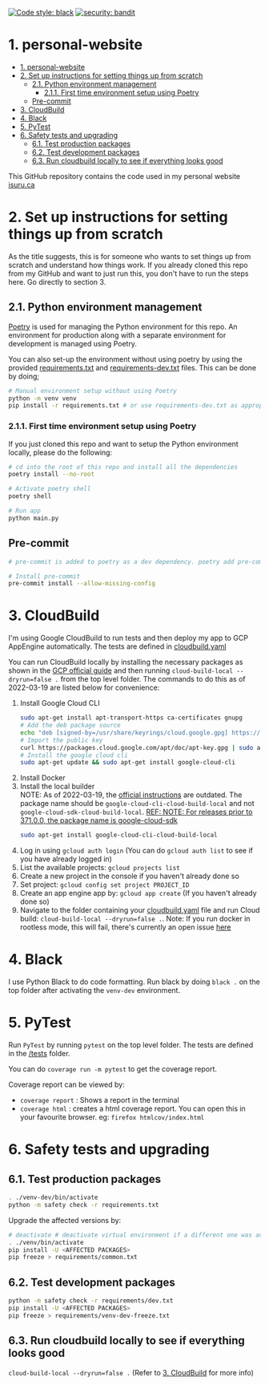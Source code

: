 [![Code style: black](https://img.shields.io/badge/code%20style-black-000000.svg)](https://github.com/psf/black)
[![security: bandit](https://img.shields.io/badge/security-bandit-yellow.svg)](https://github.com/PyCQA/bandit)

# 1. personal-website

- [1. personal-website](#1-personal-website)
- [2. Set up instructions for setting things up from scratch](#2-set-up-instructions-for-setting-things-up-from-scratch)
  - [2.1. Python environment management](#21-python-environment-management)
    - [2.1.1. First time environment setup using Poetry](#211-first-time-environment-setup-using-poetry)
  - [Pre-commit](#pre-commit)
- [3. CloudBuild](#3-cloudbuild)
- [4. Black](#4-black)
- [5. PyTest](#5-pytest)
- [6. Safety tests and upgrading](#6-safety-tests-and-upgrading)
  - [6.1. Test production packages](#61-test-production-packages)
  - [6.2. Test development packages](#62-test-development-packages)
  - [6.3. Run cloudbuild locally to see if everything looks good](#63-run-cloudbuild-locally-to-see-if-everything-looks-good)


This GitHub repository contains the code used in my personal website [isuru.ca](isuru.ca)

# 2. Set up instructions for setting things up from scratch

As the title suggests, this is for someone who wants to set things up from scratch and understand how things work. If you already cloned this repo from my GitHub and want to just run this, you don't have to run the steps here. Go directly to section 3.

## 2.1. Python environment management

[Poetry](https://python-poetry.org/) is used for managing the Python environment for this repo. An environment for production along with a separate environment for development is managed using Poetry.

You can also set-up the environment without using poetry by using the provided [requirements.txt](requirements.txt) and [requirements-dev.txt](requirements-dev.txt) files. This can be done by doing; 
```bash
# Manual environment setup without using Poetry
python -m venv venv
pip install -r requirements.txt # or use requirements-dev.txt as appropriate
```

### 2.1.1. First time environment setup using Poetry

If you just cloned this repo and want to setup the Python environment locally, please do the following:

```bash
# cd into the root of this repo and install all the dependencies
poetry install --no-root

# Activate poetry shell
poetry shell

# Run app
python main.py
```

## Pre-commit

```bash
# pre-commit is added to poetry as a dev dependency. poetry add pre-commit --dev (This step has already been done)

# Install pre-commit
pre-commit install --allow-missing-config
```

# 3. CloudBuild

I'm using Google CloudBuild to run tests and then deploy my app to GCP AppEngine automatically. The tests are defined in [cloudbuild.yaml](./cloudbuild.yaml)

You can run CloudBuild locally by installing the necessary packages as shown in the [GCP official guide](https://cloud.google.com/cloud-build/docs/build-debug-locally) and then running `cloud-build-local --dryrun=false .` from the top level folder. The commands to do this as of 2022-03-19 are listed below for convenience:

1. Install Google Cloud CLI
    ```bash
    sudo apt-get install apt-transport-https ca-certificates gnupg
    # Add the deb package source
    echo "deb [signed-by=/usr/share/keyrings/cloud.google.gpg] https://packages.cloud.google.com/apt cloud-sdk main" | sudo tee -a /etc/apt/sources.list.d/google-cloud-sdk.list
    # Import the public key
    curl https://packages.cloud.google.com/apt/doc/apt-key.gpg | sudo apt-key --keyring /usr/share/keyrings/cloud.google.gpg add -
    # Install the google cloud cli
    sudo apt-get update && sudo apt-get install google-cloud-cli
    ```
2. Install Docker
3. Install the local builder  
    NOTE: As of 2022-03-19, the [official instructions](https://cloud.google.com/build/docs/build-debug-locally#apt-get) are outdated. The package name should be `google-cloud-cli-cloud-build-local` and not `google-cloud-sdk-cloud-build-local`. [REF: NOTE: For releases prior to 371.0.0, the package name is google-cloud-sdk](https://cloud.google.com/sdk/docs/install#deb)
    ```bash
    sudo apt-get install google-cloud-cli-cloud-build-local
    ``` 
4. Log in using `gcloud auth login` (You can do `gcloud auth list` to see if you have already logged in)
5. List the available projects: `gcloud projects list`
6. Create a new project in the console if you haven't already done so
7. Set project: `gcloud config set project PROJECT_ID`
8. Create an app engine app by: `gcloud app create` (If you haven't already done so)
9. Navigate to the folder containing your [cloudbuild.yaml](cloudbuild.yaml) file and run Cloud build: `cloud-build-local --dryrun=false .`. Note: If you run docker in rootless mode, this will fail, there's currently an open issue [here](https://github.com/GoogleCloudPlatform/cloud-build-local/issues/116)
    


# 4. Black
I use Python Black to do code formatting. Run black by doing `black .` on the top folder after activating the `venv-dev` environment.

# 5. PyTest

Run `PyTest` by running `pytest` on the top level folder. The tests are defined in the [/tests](/tests) folder.

You can do `coverage run -m pytest` to get the coverage report.

Coverage report can be viewed by:
- `coverage report` : Shows a report in the terminal
- `coverage html` : creates a html coverage report. You can open this in your favourite browser. eg: `firefox htmlcov/index.html`

# 6. Safety tests and upgrading

## 6.1. Test production packages

```bash
. ./venv-dev/bin/activate
python -m safety check -r requirements.txt
```
Upgrade the affected versions by:

```bash
# deactivate # deactivate virtual environment if a different one was active
. ./venv/bin/activate
pip install -U <AFFECTED PACKAGES>
pip freeze > requirements/common.txt
```

## 6.2. Test development packages

```bash
python -m safety check -r requirements/dev.txt
pip install -U <AFFECTED PACKAGES>
pip freeze > requirements/venv-dev-freeze.txt
```

## 6.3. Run cloudbuild locally to see if everything looks good

`cloud-build-local --dryrun=false .`  (Refer to [3. CloudBuild](#3-cloudbuild) for more info)